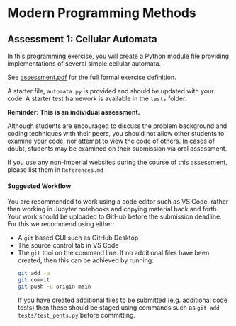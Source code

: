 # Modern Programming Methods
## Assessment 1: Cellular Automata

In this programming exercise, you will create a Python module file providing implementations of several simple cellular automata.

See [assessment.pdf](./assessment.pdf) for the full formal exercise definition.

A starter file, `automata.py` is provided and should be updated with your code. A starter test framework is available in the `tests` folder.

__Reminder: This is an individual assessment.__

Although students are encouraged to discuss the problem background and coding techniques with their peers, you should not allow other students to examine your code, nor attempt to view the code of others. In cases of doubt, students may be examined on their submission via oral assessment.

If you use any non-Imperial websites during the course of this assessment, please list them in `References.md`

#### Suggested Workflow

You are recommended to work using a code editor such as VS Code, rather than working in Jupyter notebooks and copying material back and forth. Your work should be uploaded to GitHub before the submission deadline. For this we recommend using either:

- A `git` based GUI such as GitHub Desktop
- The source control tab in VS Code
- The `git` tool on the command line. If no additional files have been created, then this can be achieved by running:
  ```bash
  git add -u
  git commit
  git push -u origin main
  ```
  If you have created additional files to be submitted (e.g. additional code tests) then these should be staged using commands such as `git add tests/test_pents.py` before committing.


